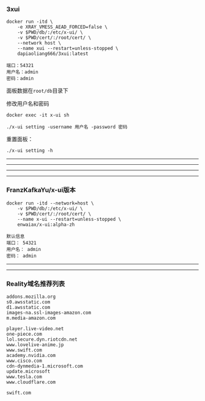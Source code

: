 ###  3xui

```
docker run -itd \
    -e XRAY_VMESS_AEAD_FORCED=false \
    -v $PWD/db/:/etc/x-ui/ \
    -v $PWD/cert/:/root/cert/ \
    --network host \
    --name xui --restart=unless-stopped \
    dapiaoliang666/3xui:latest
```

```
端口：54321
用户名：admin
密码：admin
```

面板数据在`root/db`目录下

修改用户名和密码
```
docker exec -it x-ui sh
```
```
./x-ui setting -username 用户名 -password 密码
```

重置面板：
```
./x-ui setting -h
```


---


---

---

---

###  FranzKafkaYu/x-ui版本

```
docker run -itd --network=host \
    -v $PWD/db/:/etc/x-ui/ \
    -v $PWD/cert/:/root/cert/ \
    --name x-ui --restart=unless-stopped \
    enwaiax/x-ui:alpha-zh
```


```
默认信息
端口： 54321
用户名： admin
密码： admin
```

---


---
### Reality域名推荐列表
```
addons.mozilla.org
s0.awsstatic.com
d1.awsstatic.com
images-na.ssl-images-amazon.com
m.media-amazon.com

player.live-video.net
one-piece.com
lol.secure.dyn.riotcdn.net
www.lovelive-anime.jp
www.swift.com
academy.nvidia.com
www.cisco.com
cdn-dynmedia-1.microsoft.com
update.microsoft
www.tesla.com
www.cloudflare.com

swift.com
```
